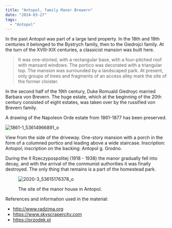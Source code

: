 ```yaml
---
title: "Antopol, family Manor Brewern"
date: "2024-03-27"
tags:
  - "Antopol"
---
```


In the past Antopol was part of a large land property. In the 18th and 19th centuries it belonged to the Bystrych family, then to the Giedrojci family. At the turn of the XVIII-XIX centuries, a classicist mansion was built here.

> It was one-storied, with a rectangular base, with a four-pitched roof with mansard windows. The portico was decorated with a triangular top. The mansion was surrounded by a landscaped park. At present, only groups of trees and fragments of an access alley mark the site of the former cloister.

In the second half of the 19th century, Duke Romuald Giedroyc married Barbara von Brevern. The huge estate, which at the beginning of the 20th century consisted of eight estates, was taken over by the russified von Brevern family.

A drawing of the Napoleon Orde estate from 1861-1877 has been preserved.

![1861-1_53614966891_o](https://github.com/escfrpls/drochiczynpoleski/assets/125834172/21800faa-4044-495d-9b30-f52895e6aa9b)

View from the side of the driveway. One-story mansion with a porch in the form of a columned portico and leading above a wide staircase. Inscription: Antopol; inscription on the backing: Antopol g. Grodno.

During the II Rzeczypospolitej (1918 - 1938) the manor gradually fell into decay, and with the arrival of the communist authorities it was finally destroyed. The only thing that remains is a part of the homestead park.


<figure>

![2020-3_53615176378_o](https://github.com/escfrpls/drochiczynpoleski/assets/125834172/21c1b18e-0135-401f-98ca-f81daab2c797)


<figcaption>

The site of the manor house in Antopol.

</figcaption>

</figure>

References and information used in the material:

- http://www.radzima.org
- https://www.skyscrapercity.com
- https://przodek.pl
